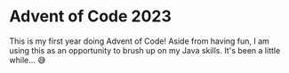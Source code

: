# Advent of Code 2023

This is my first year doing Advent of Code! Aside from having fun, I am using this as an opportunity to brush up on my Java skills. It's been a little while... 😅
